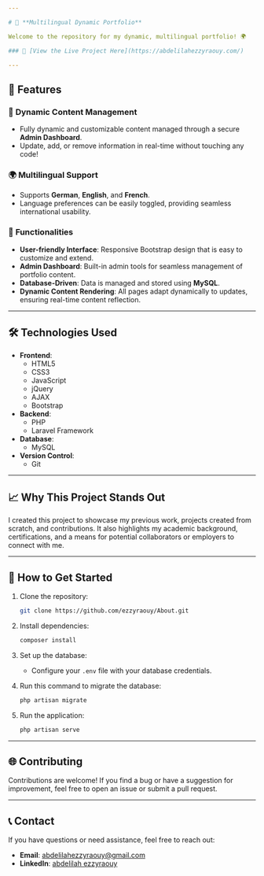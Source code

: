 ```yaml
---

# 🛫 **Multilingual Dynamic Portfolio**

Welcome to the repository for my dynamic, multilingual portfolio! 🌍

### 🔗 [View the Live Project Here](https://abdelilahezzyraouy.com/)

---
```


## 🌟 **Features**

### 🎨 **Dynamic Content Management**
- Fully dynamic and customizable content managed through a secure **Admin Dashboard**.
- Update, add, or remove information in real-time without touching any code!

### 🌍 **Multilingual Support**
- Supports **German**, **English**, and **French**.
- Language preferences can be easily toggled, providing seamless international usability.

### 💼 **Functionalities**
- **User-friendly Interface**: Responsive Bootstrap design that is easy to customize and extend.
- **Admin Dashboard**: Built-in admin tools for seamless management of portfolio content.
- **Database-Driven**: Data is managed and stored using **MySQL**.
- **Dynamic Content Rendering**: All pages adapt dynamically to updates, ensuring real-time content reflection.

---

## 🛠️ **Technologies Used**

- **Frontend**:
  - HTML5
  - CSS3
  - JavaScript
  - jQuery
  - AJAX
  - Bootstrap
- **Backend**:
  - PHP
  - Laravel Framework
- **Database**:
  - MySQL
- **Version Control**:
  - Git

---

## 📈 **Why This Project Stands Out**

I created this project to showcase my previous work, projects created from scratch, and contributions. It also highlights my academic background, certifications, and a means for potential collaborators or employers to connect with me.

---

## 🚀 **How to Get Started**

1. Clone the repository:
   ```bash
   git clone https://github.com/ezzyraouy/About.git
   ```
2. Install dependencies:
   ```bash
   composer install
   ```
3. Set up the database:
   - Configure your `.env` file with your database credentials.

4. Run this command to migrate the database:
   ```bash
   php artisan migrate
   ```

5. Run the application:
   ```bash
   php artisan serve
   ```

---

## 🌐 **Contributing**

Contributions are welcome! If you find a bug or have a suggestion for improvement, feel free to open an issue or submit a pull request.

---

## 📞 **Contact**

If you have questions or need assistance, feel free to reach out:
- **Email**: abdelilahezzyraouy@gmail.com
- **LinkedIn**: [abdelilah ezzyraouy](https://www.linkedin.com/in/abdelilah-ezzyraouy-09a213226/)
